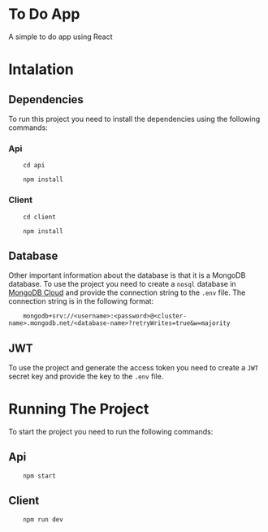 # To Do App

A simple to do app using React

# Intalation

## Dependencies

To run this project you need to install the dependencies using the following commands:

### Api

```
    cd api
```

```
    npm install
```

### Client

```
    cd client
```

```
    npm install
```

## Database

Other important information about the database is that it is a MongoDB database. To use the project you need to create a `nosql` database in [MongoDB Cloud](https://cloud.mongodb.com/) and provide the connection string to the `.env` file. The connection string is in the following format:

```
    mongodb+srv://<username>:<password>@<cluster-name>.mongodb.net/<database-name>?retryWrites=true&w=majority
```

## JWT

To use the project and generate the access token you need to create a `JWT` secret key and provide the key to the `.env` file.

# Running The Project

To start the project you need to run the following commands:

## Api

```
    npm start
```

## Client

```
    npm run dev
```
